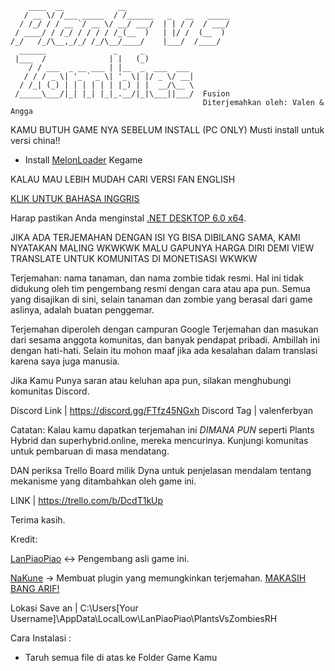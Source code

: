 ```
    ____  __            __                       
   / __ \/ /___ _____  / /______   _   __   _____
  / /_/ / / __ `/ __ \/ __/ ___/  | | / /  / ___/
 / ____/ / /_/ / / / / /_(__  )   | |/ /  (__  ) 
/_/   /_/\__,_/_/ /_/\__/____/    |___/  /____/                                                   
  ______               _     _           
 |___  /              | |   (_)          
    / / ___  _ __ ___ | |__  _  ___  ___ 
   / / / _ \| '_ ` _ \| '_ \| |/ _ \/ __|
  / /_| (_) | | | | | | |_) | |  __/\__ \
 /_____\___/|_| |_| |_|_.__/|_|\___||___/  Fusion
                                           Diterjemahkan oleh: Valen & Angga
```
KAMU BUTUH GAME NYA SEBELUM INSTALL
(PC ONLY)
Musti install untuk versi china!!

- Install [MelonLoader](https://github.com/HerpDerpinstine/MelonLoader/releases/latest/download/MelonLoader.Installer.exe) Kegame


KALAU MAU LEBIH MUDAH CARI VERSI FAN ENGLISH

[KLIK UNTUK BAHASA INGGRIS](https://rentry.co/playfusion)


Harap pastikan Anda menginstal [.NET DESKTOP 6.0 x64](https://dotnet.microsoft.com/id-id/download/dotnet/6.0).



JIKA ADA TERJEMAHAN DENGAN ISI YG BISA DIBILANG SAMA, KAMI NYATAKAN MALING WKWKWK MALU GAPUNYA HARGA DIRI DEMI VIEW
TRANSLATE UNTUK KOMUNITAS DI MONETISASI WKWKW

Terjemahan: nama tanaman, dan nama zombie tidak resmi. Hal ini tidak didukung oleh tim pengembang resmi dengan cara atau apa pun. Semua yang disajikan di sini, selain tanaman dan zombie yang berasal dari game aslinya, adalah buatan penggemar.

Terjemahan diperoleh dengan campuran Google Terjemahan dan masukan dari sesama anggota komunitas, dan banyak pendapat pribadi. Ambillah ini dengan hati-hati. Selain itu mohon maaf jika ada kesalahan dalam translasi karena saya juga manusia.

Jika Kamu Punya saran atau keluhan apa pun, silakan menghubungi komunitas Discord.

Discord Link | https://discord.gg/FTfz45NGxh
Discord Tag  | valenferbyan

Catatan: Kalau kamu dapatkan terjemahan ini *DIMANA PUN* seperti Plants Hybrid dan superhybrid.online, mereka mencurinya. Kunjungi komunitas untuk pembaruan di masa mendatang.

DAN periksa Trello Board milik Dyna untuk penjelasan mendalam tentang mekanisme yang ditambahkan oleh game ini.

LINK | https://trello.com/b/DcdT1kUp

Terima kasih.

Kredit: 

[LanPiaoPiao](https://space.bilibili.com/3546619314178489?spm_id_from=333.1369.opus.module_author_name.click) ↔︎ Pengembang asli game ini.

[NaKune](https://github.com/ArifRios1st) → Membuat plugin yang memungkinkan terjemahan. [MAKASIH BANG ARIF!](https://github.com/ArifRios1st/PVZ-Hyper-Fusion-Mod)

Lokasi Save an | C:\Users\[Your Username]\AppData\LocalLow\LanPiaoPiao\PlantsVsZombiesRH

Cara Instalasi :

- Taruh semua file di atas ke Folder Game Kamu

